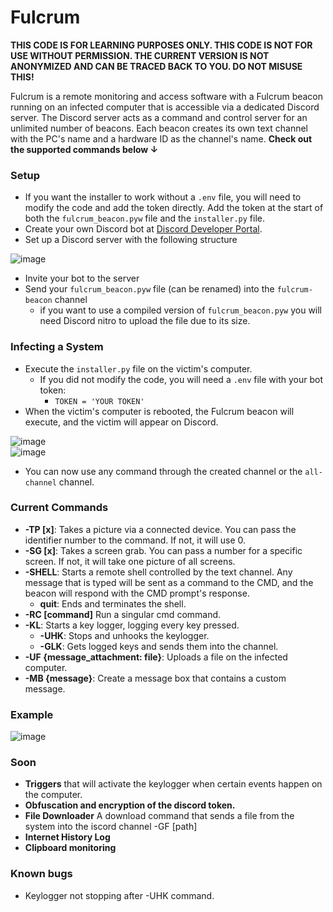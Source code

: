 # Fulcrum
**THIS CODE IS FOR LEARNING PURPOSES ONLY. THIS CODE IS NOT FOR USE WITHOUT PERMISSION. THE CURRENT VERSION IS NOT ANONYMIZED AND CAN BE TRACED BACK TO YOU. DO NOT MISUSE THIS!**

Fulcrum is a remote monitoring and access software with a Fulcrum beacon running on an infected computer that is accessible via a dedicated Discord server. The Discord server acts as a command and control server for an unlimited number of beacons. Each beacon creates its own text channel with the PC's name and a hardware ID as the channel's name. **Check out the supported commands below ↓**


### Setup
- If you want the installer to work without a `.env` file, you will need to modify the code and add the token directly. Add the token at the start of both the `fulcrum_beacon.pyw` file and the `installer.py` file.
- Create your own Discord bot at [Discord Developer Portal](https://discord.com/developers/applications).
- Set up a Discord server with the following structure

![image](https://github.com/user-attachments/assets/c5ecaac9-9e8d-4ba2-b3e6-b98066d3c38b)

- Invite your bot to the server
- Send your `fulcrum_beacon.pyw` file (can be renamed) into the `fulcrum-beacon` channel
    - if you want to use a compiled version of `fulcrum_beacon.pyw` you will need Discord nitro to upload the file due to its size.

  
### Infecting a System
- Execute the `installer.py` file on the victim's computer.
  - If you did not modify the code, you will need a `.env` file with your bot token:
      - `TOKEN = 'YOUR TOKEN'`
- When the victim's computer is rebooted, the Fulcrum beacon will execute, and the victim will appear on Discord.

![image](https://github.com/user-attachments/assets/00af552b-57f7-4d3a-b14a-4fe0e6783ba9)  
![image](https://github.com/user-attachments/assets/f5adfc95-d592-4368-8305-7a9a06009580)

- You can now use any command through the created channel or the `all-channel` channel. 


### Current Commands
- **-TP [x]**: Takes a picture via a connected device. You can pass the identifier number to the command. If not, it will use 0.
- **-SG [x]**: Takes a screen grab. You can pass a number for a specific screen. If not, it will take one picture of all screens.
- **-SHELL**: Starts a remote shell controlled by the text channel. Any message that is typed will be sent as a command to the CMD, and the beacon will respond with the CMD prompt's response.
  - **quit**: Ends and terminates the shell.
- **-RC [command]** Run a singular cmd command.
- **-KL**: Starts a key logger, logging every key pressed.
  - **-UHK**: Stops and unhooks the keylogger.
  - **-GLK**: Gets logged keys and sends them into the channel.
- **-UF {message_attachment: file}**: Uploads a file on the infected computer.
- **-MB {message}**: Create a message box that contains a custom message.

### Example
![image](https://github.com/user-attachments/assets/b16d0622-d443-426e-b908-e6943029c2d3)


### Soon
- **Triggers** that will activate the keylogger when certain events happen on the computer.
- **Obfuscation and encryption of the discord token.**
- **File Downloader** A download command that sends a file from the system into the iscord channel -GF [path]
- **Internet History Log**
- **Clipboard monitoring**

### Known bugs
- Keylogger not stopping after -UHK command.
